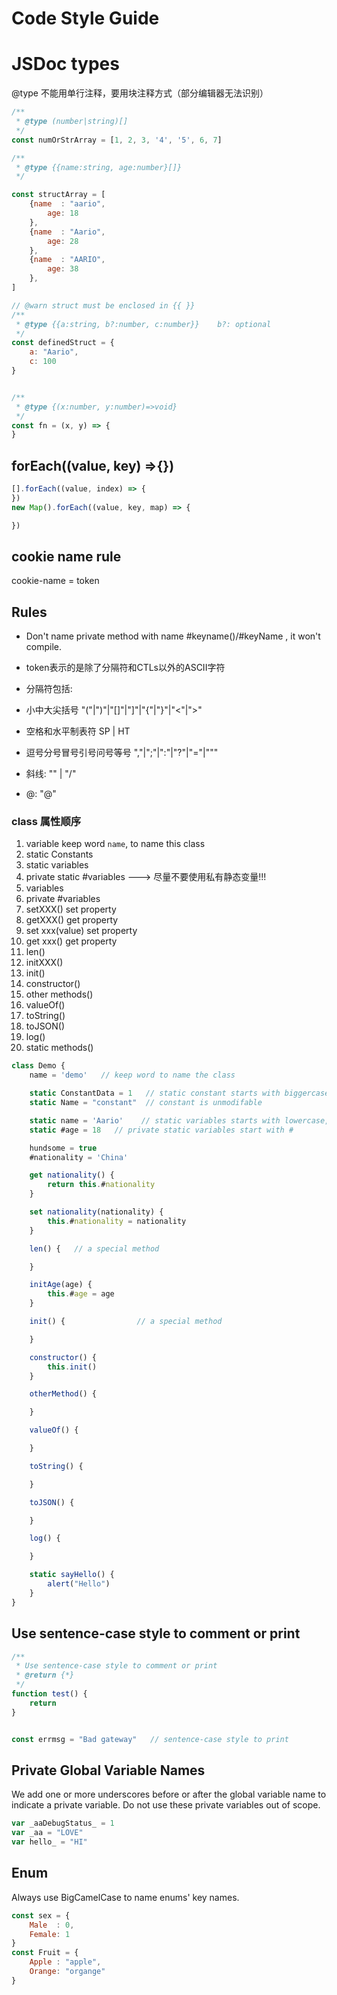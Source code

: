 # Code Style Guide

# JSDoc types
@type 不能用单行注释，要用块注释方式（部分编辑器无法识别）

```js
/**
 * @type (number|string)[]
 */
const numOrStrArray = [1, 2, 3, '4', '5', 6, 7]

/**
 * @type {{name:string, age:number}[]}
 */

const structArray = [
    {name  : "aario",
        age: 18
    },
    {name  : "Aario",
        age: 28
    },
    {name  : "AARIO",
        age: 38
    },
]

// @warn struct must be enclosed in {{ }}
/**
 * @type {{a:string, b?:number, c:number}}    b?: optional
 */
const definedStruct = {
    a: "Aario",
    c: 100
}


/**
 * @type {(x:number, y:number)=>void}
 */
const fn = (x, y) => {
}
```

## forEach((value, key) =>{})

```js
[].forEach((value, index) => {
})
new Map().forEach((value, key, map) => {

})
```

## cookie name rule

cookie-name = token

## Rules

* Don't name private method with name #keyname()/#keyName , it won't compile.


* token表示的是除了分隔符和CTLs以外的ASCII字符
* 分隔符包括:
* 小中大尖括号 "("|")"|"[]"|"]"|"{"|"}"|"<"|">"
* 空格和水平制表符 SP | HT
* 逗号分号冒号引号问号等号 ","|";"|":"|"?"|"="|"\""
* 斜线: "\" | "/"
* @: "@"

### class 属性顺序

1. variable keep word `name`, to name this class
2. static Constants
3. static variables
4. private static #variables       ---> 尽量不要使用私有静态变量!!!
5. variables
6. private #variables
7. setXXX()         set property
8. getXXX()         get property 
9. set xxx(value)   set property
10. get xxx()       get property
11. len()
12. initXXX()
13. init()
14. constructor()
15. other methods()
16. valueOf()
17. toString()
18. toJSON()
19. log()
20. static methods()

```js
class Demo {
    name = 'demo'   // keep word to name the class

    static ConstantData = 1   // static constant starts with biggercase, and list in front of other properties/methods
    static Name = "constant"  // constant is unmodifable

    static name = 'Aario'    // static variables starts with lowercase, it's changable
    static #age = 18   // private static variables start with #

    hundsome = true
    #nationality = 'China'

    get nationality() {
        return this.#nationality
    }

    set nationality(nationality) {
        this.#nationality = nationality
    }

    len() {   // a special method

    }

    initAge(age) {
        this.#age = age
    }

    init() {                // a special method

    }

    constructor() {
        this.init()
    }

    otherMethod() {

    }

    valueOf() {

    }

    toString() {

    }

    toJSON() {

    }

    log() {

    }

    static sayHello() {
        alert("Hello")
    }
}
```

## Use sentence-case style to comment or print

```javascript
/**
 * Use sentence-case style to comment or print
 * @return {*}
 */
function test() {
    return
}


const errmsg = "Bad gateway"   // sentence-case style to print
```

## Private Global Variable Names

We add one or more underscores before or after the global variable name to indicate a private variable.
Do not use these private variables out of scope.

```javascript
var _aaDebugStatus_ = 1
var _aa = "LOVE"
var hello_ = "HI"  
```

## Enum

Always use BigCamelCase to name enums' key names.

```javascript
const sex = {
    Male  : 0,
    Female: 1
}
const Fruit = {
    Apple : "apple",
    Orange: "organge"
}
```
